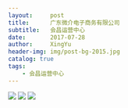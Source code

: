 ```yaml
---
layout:     post                       
title:      广东微介电子商务有限公司                  
subtitle:   会昌运营中心
date:       2017-07-28                 
author:     XingYu                         
header-img: img/post-bg-2015.jpg     
catalog: true                         
tags:                                
    - 会昌运营中心
---
```

![](http://i.imgur.com/23AJKb6.jpg)
![](http://i.imgur.com/3hyMfIc.jpg)
![](http://i.imgur.com/lnV3dZC.jpg)